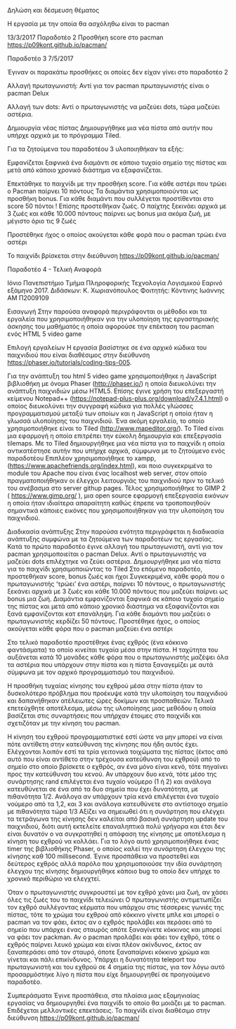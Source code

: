 
Δηλώση και δέσμευση θέματος

Η εργασία με την οποία θα ασχόληθω είναι το pacman


13/3/2017
Παραδοτέο 2
Προσθήκη score στο pacman
https://p09kont.github.io/pacman/


Παραδοτέο 3
7/5/2017

Έγιναν οι παρακάτω προσθήκες οι οποίες δεν είχαν γίνει στο παραδοτέο 2

Αλλαγή πρωταγωνιστή:
Αντί για τον pacman πρωταγωνιστής είναι ο pacman Delux

Αλλαγή των dots:
Αντί ο πρωταγωνιστής να μαζεύει dots, τώρα μαζεύει αστέρια. 

Δημιουργία νέας πίστας
Δημιουργήθηκε μια νέα πίστα από αυτήν που υπήρχε αρχικά με το πρόγραμμα Tiled.

Για τα ζητούμενα του παραδοτέου 3 υλοποιηθήκαν τα εξής:

Εμφανίζεται ξαφνικά ένα διαμάντι σε κάποιο τυχαίο σημείο της πίστας και μετά από κάποιο χρονικό διάστημα να εξαφανίζεται.

Επεκτάθηκε το παιχνίδι με την προσθήκη score. Για κάθε αστέρι που τρώει ο Pacman παίρνει 10 πόντους
Τα διαμάντια χρησιμοποιούνται ως προσθήκη bonus. Για κάθε διαμάντι που συλλέγεται προστίθενται στο score 50 πόντοι !
Επίσης προστεθήκαν ζωές. Ο παίχτης ξεκινάει αρχικά με 3 ζωές και κάθε 10.000 πόντους παίρνει ως bonus μια ακόμα ζωή, με μέγιστο
όριο τις 9 ζωές

Προστέθηκε ήχος ο οποίος ακούγεται κάθε φορά που ο pacman τρώει ένα αστέρι

Το παιχνίδι βρίσκεται στην διεύθυνση https://p09kont.github.io/pacman/






Παραδοτέο 4 - Τελική Αναφορά

Ιόνιο Πανεπιστήμιο
Τμήμα Πληροφορικής
Τεχνολογία Λογισμικού Εαρινό εξάμηνο 2017.
 Διδάσκων: Κ. Χωριανόπουλος
Φοιτητής: Κόντινης Ιωάννης ΑΜ Π2009109

Εισαγωγή
Στην παρούσα αναφορά περιγράφονται οι μέθοδοι και τα εργαλεία που χρησιμοποιήθηκαν για την υλοποίηση της εργαστηριακής  άσκησης του μαθήματός η οποία αφορούσε την επέκταση του pacman ενός ΗΤΜL 5 video game

Επιλογή εργαλείων
Η εργασία βασίστηκε σε ένα αρχικό κώδικα του παιχνιδιού που είναι διαθέσιμος στην διεύθυνση https://phaser.io/tutorials/coding-tips-005.

Για την ανάπτυξη του html 5 video game χρησιμοποιήθηκε η JavaScript βιβλιοθήκη με  όνομα Phaser (http://phaser.io/) η οποία διευκολύνει την ανάπτυξη παιχνιδιών μέσω HTML5. Επίσης έγινε χρήση του επεξεργαστή κείμενου Notepad++ (https://notepad-plus-plus.org/download/v7.4.1.html) ο οποίος διευκολύνει την συγγραφή κώδικα για πολλές γλώσσες προγραμματισμού μεταξύ των οποίων και η JavaScript η οποία ήταν η γλωσσά υλοποίησης του παιχνιδιού.
Ένα ακόμη εργαλείο, το οποίο χρησιμοποιήθηκε είναι το Tiled (http://www.mapeditor.org/).
Το  Tiled είναι μια εφαρμογή η οποία επιτρέπει την εύκολη δημιουργία και επεξεργασία tilemaps. Με το Tiled δημιουργήθηκε μια νέα πίστα για το παιχνίδι η οποία αντικατέστησε αυτήν που υπήρχε αρχικά, σύμφωνα με το ζητούμενο ενός παραδοτέου
Επιπλέον χρησιμοποιήθηκε το xampp, (https://www.apachefriends.org/index.html), και ποιο συγκεκριμένα το module του Apache που είναι ένας localhost web server, στον οποίο πραγματοποιήθηκαν οι έλεγχοι λειτουργιάς του παιχνιδιού πριν το τελικό του ανέβασμα στο server githup pages.
Τέλος χρησιμοποιήθηκε το GIMP 2 ( https://www.gimp.org/ ), μια open source εφαρμογή επεξεργασία εικόνων η οποία ήταν ιδιαίτερα απαραίτητη καθώς έπρεπε να τροποποιηθούν σημαντικά κάποιες εικόνες που χρησιμοποιήθηκαν για την υλοποίηση του παιχνιδιού.

Διαδικασία ανάπτυξης
Στην παρούσα ενότητα περιγράφεται η διαδικασία ανάπτυξης συμφώνα με τα ζητούμενα των παραδοτέων τις εργασίας.
Κατά το πρώτο παραδοτέο έγινε αλλαγή του πρωταγωνιστή, αντί για τον pacman χρησιμοποιείται ο pacman Delux. 
Αντί ο πρωταγωνιστής να μαζεύει dots επιλέχτηκε να ζεύει αστέρια.
Δημιουργήθηκε μια νέα πίστα για το παιχνίδι χρησιμοποιώντας το Tiled
Στο επόμενο παραδοτέο, προστεθήκαν score, bonus ζωές και ήχοι
Συγκεκριμένα, κάθε φορά που ο πρωταγωνιστής ‘τρώει’ ένα αστέρι, παίρνει 10 πόντους, ο πρωταγωνιστής ξεκάνει αρχικά με 3 ζωές και κάθε 10.000 πόντους που μαζεύει παίρνει ως bonus μια ζωή.  Διαμάντια εμφανίζονται ξαφνικά σε κάποιο τυχαίο σημείο της πίστας και μετά από κάποιο χρονικό διάστημα να εξαφανίζονται και ξανά εμφανίζονται κατ επανάληψη. Για κάθε διαμάντι που μαζεύει ο πρωταγωνιστής κερδίζει 50 πόντους.
Προστέθηκε ήχος, ο οποίος ακούγεται κάθε φόρα που ο pacman μαζεύει ένα αστέρι

Στο τελικό παραδοτέο προστέθηκε ένας εχθρός (ένα κόκκινο φαντάσματα) το οποίο κινείται τυχαία μέσα στην πίστα. Η ταχύτητα του αυξάνεται κατά 10 μονάδες κάθε φόρα που ο πρωταγωνιστής μαζέψει όλα τα αστέρια που υπάρχουν στην πίστα και η πίστα ξαναγεμίζει με αυτά σύμφωνα με τον αρχικό προγραμματισμό του παιχνιδιού.

Η προσθήκη τυχαίας κίνησης του εχθρού μέσα στην πίστα ήταν  το δυσκολότερο πρόβλημα που προέκυψε κατά την υλοποίηση του παιχνιδιού και δαπανήθηκαν ατέλειωτες ώρες δοκίμων και προσπαθειών. Τελικά επετεύχθητε αποτέλεσμα, μέσω  της υλοποίησης μιας μεθόδου η οποία βασίζεται στις συναρτήσεις που υπήρχαν έτοιμες στο παιχνίδι και σχετιζόταν με την κίνηση του pacman. 

Η κίνηση του εχθρού προγραμματιστικέ εστί ώστε να μην μπορεί να είναι πότε αντίθετη στην κατεύθυνση της κίνησης που ήδη αυτός έχει. Ελέγχονται λοιπόν εστί τα τρία γειτονικά τοιχώματα της πίστας (έκτος από αυτό που είναι αντίθετο στην τρέχουσα κατεύθυνση του εχθρού) από το σημείο στο οποίο βρίσκετε ο εχθρός, αν ένα μόνο είναι κενό, τότε πηγαίνει προς την κατεύθυνση του κενού. Αν υπάρχουν δυο κενά, τότε μέσο της συνάρτησης rand επιλέγεται ένα τυχαίο νούμερο (1 ή 2) και ανάλογα κατευθύνεται σε ένα από τα δυο σημεία που έχει δυνατότητα,  με πιθανότητα 1/2.  Ανάλογα αν υπάρχουν τρία κενά επιλέγεται ένα  τυχαίο νούμερο από τα 1,2, και 3 και ανάλογα κατευθύνετε στο αντίστοιχο σημείο με πιθανότητα τώρα 1/3 
Αξίζει να σημειωθεί ότι η συνάρτηση που ελέγχει τα τετράγωνα της κίνησης δεν καλείται από βασική συνάρτηση update του παιχνιδιού, διότι αυτή εκτελείτε επαναληπτικά πολύ γρήγορα και έτσι δεν είναι δυνατόν ο να συγκρατηθεί η απόφαση της κίνησης με αποτέλεσμα η κίνηση του εχθρού να κολλάει. Για το λόγο αυτό χρησιμοποιήθηκε ένας timer της βιβλιοθήκης Phaser, ο οποίος καλεί την συνάρτηση έλεγχου της κίνησης καθ 100 millisecond.
Έγινε προσπάθεια να προστεθεί και δεύτερος εχθρός αλλά παρόλο που χρησιμοποιούσε την ιδία συνάρτηση έλεγχου της κίνησης δημιουργήθηκε  κάποιο bug το οποίο δεν υπήρχε το χρονικό περιθώριο να ελεγχτεί.

Όταν ο πρωταγωνιστής συγκρουστεί με τον εχθρό χάνει μια ζωή, αν χάσει όλες τις ζωές του το παιχνίδι τελειώνει
Ο πρωταγωνιστής αντιμετωπίζει τον εχθρό συλλέγοντας κέρματα που υπάρχου στις τέσσερεις γωνιές της πίστας, τότε το χρώμα του εχθρού από κόκκινο γίνετε μπλε και μπορεί ο pacman να τον φάει, έκτος αν ο εχθρός προλάβει και περάσει από το σημείο που υπάρχει ένας σταυρός οπότε ξαναγίνετε κόκκινος και μπορεί να φάει τον packman. Αν ο pacman προλάβει και φάει τον εχθρό, τότε ο εχθρός παίρνει λευκό χρώμα και είναι πλέον ακίνδυνος, έκτος αν ξαναπεράσει από τον σταυρό, όποτε ξαναπαίρνει κόκκινο χρώμα και γίνεται και πάλι επικίνδυνος.
Υπάρχει η δυνατότητα teleport του πρωταγωνιστή και του εχθρού σε 4 σημεία της πίστας, για τον λόγω αυτό προσαρμόστηκε λίγο η πίστα που είχε δημιουργηθεί σε προηγούμενο παραδοτέο. 

Συμπεράσματα
Έγινε προσπάθεια, στα πλαίσια μιας εξαμηνιαίας εργασίας  να δημιουργηθεί ένα παιχνίδι το οποίο θα μοιάζει  με το pacman. Επιδέχεται μελλοντικές επεκτάσεις. 
Το παιχνίδι είναι διαθέσιμο στην διεύθυνση
https://p09kont.github.io/pacman/ 



